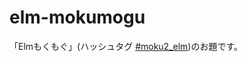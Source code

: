 # elm-mokumogu
「Elmもくもぐ」(ハッシュタグ [#moku2_elm](https://twitter.com/search?f=tweets&vertical=default&q=%23moku2_elm))のお題です。